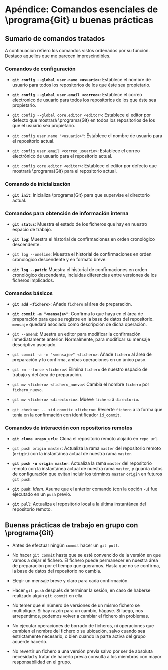 # Apéndice: Comandos esenciales de \programa{Git} u buenas prácticas

## Sumario de comandos tratados
A continuación refiero los comandos vistos ordenados por su función. Destaco
aquellos que me parecen imprescindibles.

### Comandos de configuración
- **`git config --global user.name <usuario>`**: Establece el nombre de usuario para
  todos los repositorios de los que éste sea propietario.

- **`git config --global user.email <correo>`**: Establece el correo electronico
  de usuario para todos los repositorios de los que éste sea propietario.

- `git config --global core.editor <editor>`: Establece el editor por defecto
  que mostrará \programa{Git} en todos los repositorios de los que el usuario sea
  propietario.

- `git config user.name "<usuario>"`: Establece el nombre de usuario para el
  repositorio actual.

- `git config user.email <correo_usuario>`: Establece el correo electrónico de
  usuario para el repositorio actual.

- `git config core.editor <editor>`: Establece el editor por defecto que mostrará
  \programa{Git} para el repositorio actual.

### Comando de inicialización
- **`git init`**: Inicializa \programa{Git} para que supervise el directorio actual.

### Comandos para obtención de información interna
- **`git status`**: Muestra el estado de los ficheros que hay en nuestro espacio
  de trabajo.

- **`git log`**: Muestra el historial de confirmaciones en orden cronológico
  descendente.

- `git log --oneline`: Muestra el historial de confirmaciones en orden 
  cronológico descendente y en formato breve.

- **`git log --patch`**: Muestra el historial de confirmaciones en orden cronológico
  descendente, incluidas diferencias entre versiones de los ficheros implicados.

### Comandos básicos 
- **`git add <fichero>`**: Añade `fichero` al área de preparación. 

- **`git commit -m "<mensaje>"`**: Confirma lo que haya en el área de preparación
  para que se registre en la base de datos del repositorio. `mensaje` quedará
  asociado como descripción de dicha operación.

- `git --amend`: Muestra un editor para modificar la confirmación inmediatamente
  anterior. Normalmente, para modificar su mensaje descriptivo asociado.

- `git commit -a -m "<mensaje>" <fichero>`: Añade `fichero` al área de preparación
   y lo confirma, ambas operaciones en un único paso. 

- `git rm --force <fichero>`: Elimina `fichero` de nuestro espacio de trabajo
  y del área de preparación.

- `git mv <fichero> <fichero_nuevo>`: Cambia el nombre `fichero` por 
  `fichero_nuevo`.

- `git mv <fichero> <directorio>`: Mueve `fichero` a `directorio`.

- `git checkout -- <id_commit> <fichero>`: Revierte `fichero` a la forma
  que tenía en la confirmación con identificador `id_commit`.

### Comandos de interacción con repositorios remotos
- **`git clone <repo_url>`**: Clona el repositorio remoto alojado en `repo_url`.

- `git push origin master`: Actualiza la rama `master` del repositorio remoto
  (`origin`) con la instantánea actual de nuestra rama `master`.

- **`git push -u origin master`**: Actualiza la rama `master` del repositorio
  remoto con la instantánea actual de nuestra rama `master`, y guarda datos 
  de configuración que evitan incluir los términos `master` `origin` en 
  futuros `git push`.

- **`git push`**: _Idem_. Asume que el anterior comando (con la opción `-u`) fue
  ejecutado en un `push` previo.

- **`git pull`**: Actualiza el repositorio local a la última instantánea del 
  repositorio remoto.

## Buenas prácticas de trabajo en grupo con \programa{Git}
- Antes de efectuar ningún `commit` hacer un `git pull`.

- No hacer `git commit` hasta que se esté convencido de la versión en que vamos
  a dejar el fichero. El fichero puede permanecer en nuestra área de preparación
  por el tiempo que queramos. Hasta que no se confirma, la base de datos del
  repositorio no cambia.

- Elegir un mensaje breve y claro para cada confirmación.

- Hacer `git push` después de terminar la sesión, en caso de haberse realizado
  algún `git commit` en ella.

- No temer que el número de versiones de un mismo fichero se multiplique. Si
  hay razón para un cambio, hágase. Si luego, nos arrepentimos, podemos volver
  a cambiar el fichero sin problemas.

- No ejecutar operaciones de borrado de ficheros, ni operaciones que cambien
  el nombre del fichero o su ubicación, salvo cuando sea estrictamente necesario,
  o bien cuando la parte activa del grupo acuerde hacerlo.

- No revertir un fichero a una versión previa salvo por ser de absoluta necesidad
  y tratar de hacerlo previa consulta a los miembros con mayor responsabilidad
  en el grupo.
